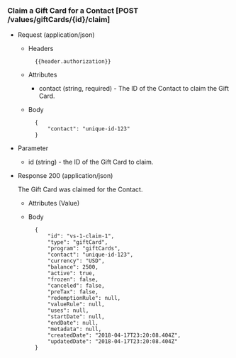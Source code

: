 ### Claim a Gift Card for a Contact [POST /values/giftCards/{id}/claim]

+ Request (application/json)
     + Headers
     
             {{header.authorization}}
 
     + Attributes
         + contact (string, required) - The ID of the Contact to claim the Gift Card.
         
     + Body
     
             {
                 "contact": "unique-id-123"
             }

+ Parameter
    + id (string) - the ID of the Gift Card to claim.

+ Response 200 (application/json)

    The Gift Card was claimed for the Contact.

    + Attributes (Value)

    + Body

            {
                "id": "vs-1-claim-1",
                "type": "giftCard",
                "program": "giftCards",
                "contact": "unique-id-123",
                "currency": "USD",
                "balance": 2500,
                "active": true,
                "frozen": false,
                "canceled": false,
                "preTax": false,
                "redemptionRule": null,
                "valueRule": null,
                "uses": null,
                "startDate": null,
                "endDate": null,
                "metadata": null,
                "createdDate": "2018-04-17T23:20:08.404Z",
                "updatedDate": "2018-04-17T23:20:08.404Z"
            }
